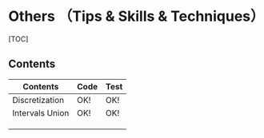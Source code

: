 # Others （Tips & Skills & Techniques）



[TOC]



## Contents

| Contents        | Code | Test |
| --------------- | ---- | ---- |
| Discretization  | OK!  | OK!  |
| Intervals Union | OK!  | OK!  |
|                 |      |      |
|                 |      |      |
|                 |      |      |

